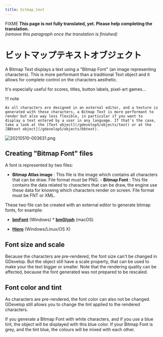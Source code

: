```yaml
---
title: bitmap_text
---
```

FIXME **This page is not fully translated, yet. Please help completing the translation.**  
*(remove this paragraph once the translation is finished)*

# ビットマップテキストオブジェクト

A Bitmap Text displays a text using a "Bitmap Font" (an image representing characters). This is more performant than a traditional Text object and it allows for complete control on the characters aesthetic.

It's especially useful for scores, titles, button labels, pixel-art games...

!!! note

    As all characters are designed in an external editor, and a texture is generated with these characters, a Bitmap Text is more performant to render but also way less flexible, in particular if you want to display a text entered by a user in any language. If that's the case, take a look at the [Text object](/gdevelop5/objects/text) or at the [BBtext object](/gdevelop5/objects/bbtext). 

![20210510-003631.png](/gdevelop5/objects/bitmap_text/pasted/20210510-003631.png)

## Creating "Bitmap Font" files

A font is represented by two files:

- **Bitmap Atlas image** : This file is the image which contains all characters that can be draw. File format must be PNG. - **Bitmap Font** : This file contains the data related to characters that can be draw, the engine use these data for knowing which characters render on screen. File format must be FNT or XML.

These two file can be created with an external editor to generate bitmap fonts, for example:

* **[bmFont](https://www.angelcode.com/products/bmfont/)** (Windows) * **[bmGlyph](https://www.bmglyph.com/)** (macOS)

* **[Hiero](https://github.com/libgdx/libgdx/wiki/Hiero)** (Windows/Linux/OS X)

## Font size and scale

Because the characters are pre-rendered, the font size can't be changed in GDevelop. But the object still have a scale property, that can be used to make your the text bigger or smaller. Note that the rendering quality can be affected, because the font generated was not prepared to be rescaled.

## Font color and tint

As characters are pre-rendered, the font color can also not be changed. GDevelop still allows you to change the tint applied to the rendered characters.

If you generate a Bitmap Font with white characters, and if you use a blue tint, the object will be displayed with this blue color. If your Bitmap Font is grey, and the tint blue, the colours will be mixed with each other.
